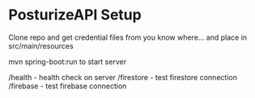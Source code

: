 # PosturizeAPI Setup
Clone repo and get credential files from you know where... and place in src/main/resources

mvn spring-boot:run to start server

/health - health check on server
/firestore - test firestore connection
/firebase - test firebase connection

